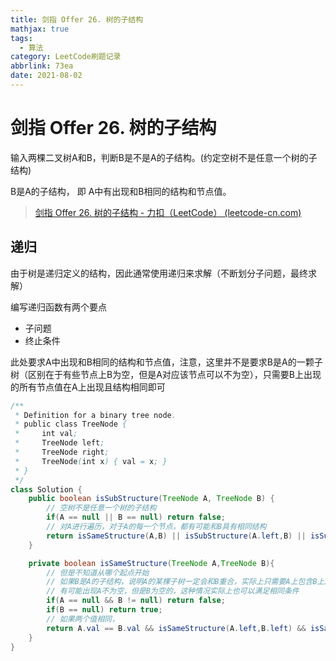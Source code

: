 ```yaml
---
title: 剑指 Offer 26. 树的子结构
mathjax: true
tags:
  - 算法
category: LeetCode刷题记录
abbrlink: 73ea
date: 2021-08-02
---
```

# 剑指 Offer 26. 树的子结构

输入两棵二叉树A和B，判断B是不是A的子结构。(约定空树不是任意一个树的子结构)

B是A的子结构， 即 A中有出现和B相同的结构和节点值。

> [剑指 Offer 26. 树的子结构 - 力扣（LeetCode） (leetcode-cn.com)](https://leetcode-cn.com/problems/shu-de-zi-jie-gou-lcof/)

<!-- more -->

## 递归

由于树是递归定义的结构，因此通常使用递归来求解（不断划分子问题，最终求解）

编写递归函数有两个要点

- 子问题
- 终止条件

此处要求A中出现和B相同的结构和节点值，注意，这里并不是要求B是A的一颗子树（区别在于有些节点上B为空，但是A对应该节点可以不为空），只需要B上出现的所有节点值在A上出现且结构相同即可

```java
/**
 * Definition for a binary tree node.
 * public class TreeNode {
 *     int val;
 *     TreeNode left;
 *     TreeNode right;
 *     TreeNode(int x) { val = x; }
 * }
 */
class Solution {
    public boolean isSubStructure(TreeNode A, TreeNode B) {
        // 空树不是任意一个树的子结构
        if(A == null || B == null) return false;
        // 对A进行遍历，对于A的每一个节点，都有可能和B具有相同结构
        return isSameStructure(A,B) || isSubStructure(A.left,B) || isSubStructure(A.right,B);
    }

    private boolean isSameStructure(TreeNode A,TreeNode B){
        // 但是不知道从哪个起点开始
        // 如果B是A的子结构，说明A的某棵子树一定会和B重合，实际上只需要A上包含B上所有的结构即可，
        // 有可能出现A不为空，但是B为空的，这种情况实际上也可以满足相同条件
        if(A == null && B != null) return false;
        if(B == null) return true;
        // 如果两个值相同，
        return A.val == B.val && isSameStructure(A.left,B.left) && isSameStructure(A.right,B.right);
    }
}
```

